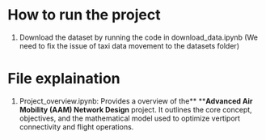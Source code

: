 # How to run the project

1. Download the dataset by running the code in download_data.ipynb (We need to fix the issue of taxi data movement to the datasets folder)




# File explaination

1. Project_overview.ipynb: Provides a overview of the** ****Advanced Air Mobility (AAM) Network Design** project. It outlines the core concept, objectives, and the mathematical model used to optimize vertiport connectivity and flight operations.
